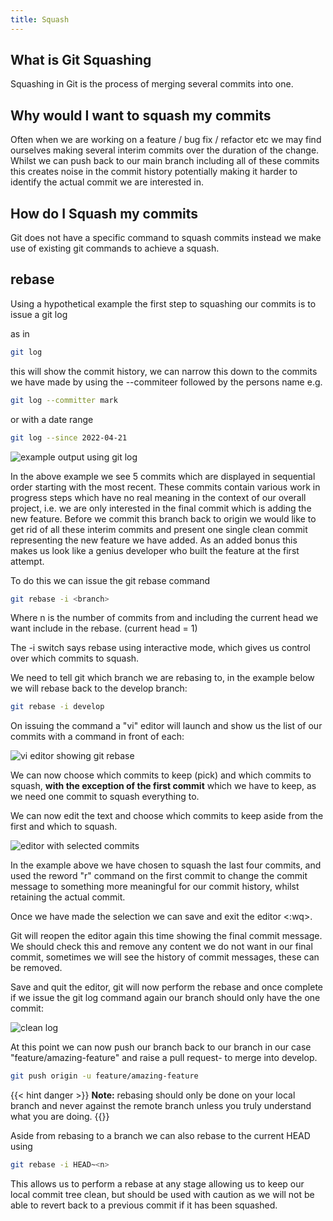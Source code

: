 ```yaml
---
title: Squash  
---
```



## What is Git Squashing

Squashing in Git is the process of merging several commits into one. 

## Why would I want to squash my commits

Often when we are working on a feature / bug fix / refactor etc we may find ourselves making several interim commits over the duration of the change. Whilst we can push back to our main branch including all of these commits this creates noise in the commit history potentially making it harder to identify the actual commit we are interested in.

## How do I Squash my commits

Git does not have a specific command to squash commits instead we make use of existing git commands to achieve a squash.


## rebase

Using a hypothetical example the first step to squashing our commits is to issue a git log

as in 
```bash
git log
```
this will show the commit history, we can narrow this down to the commits we have made by using the --commiteer followed by the persons name  e.g. 
```bash
git log --committer mark
```
or with a date range 
```bash
git log --since 2022-04-21
```

![example output using git log](../static/git-log.png)

In the above example we see 5 commits which are displayed in sequential order starting with the most recent. These commits contain various work in progress steps which have no real meaning in the context of our overall project, i.e. we are only interested in the final commit which is adding the new feature. Before we commit this branch back to origin we would like to get rid of all these interim commits and present one single clean commit representing the new feature we have added. As an added bonus this makes us look like a genius developer who built the feature at the first attempt.

To do this we can issue the git rebase command 

```bash
git rebase -i <branch>
```


Where n is the number of commits from and including the current head we want include in the rebase. (current head = 1)

The -i switch says rebase using interactive mode, which gives us control over which commits to squash.

We need to tell git which branch we are rebasing to, in the example below we will rebase back to the develop branch:

```bash
git rebase -i develop
```

On issuing the command a "vi" editor will launch and show us the list of our commits with a command in front of each:

![vi editor showing git rebase](../static/rebase-i.png)

We can now choose which commits to keep (pick) and which commits to squash, **with the exception of the first commit** which we have to keep, as we need one commit to squash everything to.

We can now edit the text and choose which commits to keep aside from the first and which to squash.

![editor with selected commits](../static/rebase-selection.png)

In the example above we have chosen to squash the last four commits, and used the reword "r" command on the first commit to change the commit message to something more meaningful for our commit history, whilst retaining the actual commit.

Once we have made the selection we can save and exit the editor <:wq>.

Git will reopen the editor again this time showing the final commit message. We should check this and remove any content we do not want in our final commit, sometimes we will see the history of commit messages, these can be removed.

Save and quit the editor, git will now perform the rebase and once complete if we issue the git log command again our branch should only have the one commit:

![clean log](../static/rebase-resulting-log.png)

At this point we can now push our branch back to our branch in our case "feature/amazing-feature" and raise a pull request- to merge into develop.

```bash
git push origin -u feature/amazing-feature
```

{{< hint danger >}}
**Note:** rebasing should only be done on your local branch and never against the remote branch unless you truly understand what you are doing.
{{</hint>}}

Aside from rebasing to a branch we can also rebase to the current HEAD using

```bash
git rebase -i HEAD~<n>
```
This allows us to perform a rebase at any stage allowing us to keep our local commit tree clean, but should be used with caution as we will not be able to revert back to a previous commit if it has been squashed.
